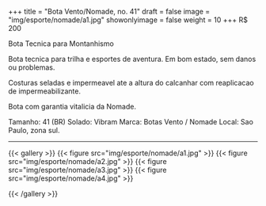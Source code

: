 +++
title = "Bota Vento/Nomade, no. 41"
draft = false
image = "img/esporte/nomade/a1.jpg"
showonlyimage = false
weight = 10
+++
<span class="price">R$ 200</span>

Bota Tecnica para Montanhismo
<!--more-->

Bota tecnica para trilha e esportes de aventura. Em bom estado, sem danos ou problemas.

Costuras seladas e impermeavel ate a altura do calcanhar com reaplicacao de impermeabilizante.

Bota com garantia vitalicia da Nomade.

Tamanho: 41 (BR)
Solado: Vibram
Marca: Botas Vento  / Nomade
Local: Sao Paulo, zona sul.


---

{{< gallery >}}
{{< figure src="img/esporte/nomade/a1.jpg" >}}
{{< figure src="img/esporte/nomade/a2.jpg" >}}
{{< figure src="img/esporte/nomade/a3.jpg" >}}
{{< figure src="img/esporte/nomade/a4.jpg" >}}

{{< /gallery >}}
